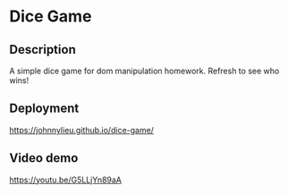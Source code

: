 # Dice Game

## Description
A simple dice game for dom manipulation homework. Refresh to see who wins!

## Deployment
https://johnnylieu.github.io/dice-game/

## Video demo
https://youtu.be/G5LLjYn89aA
